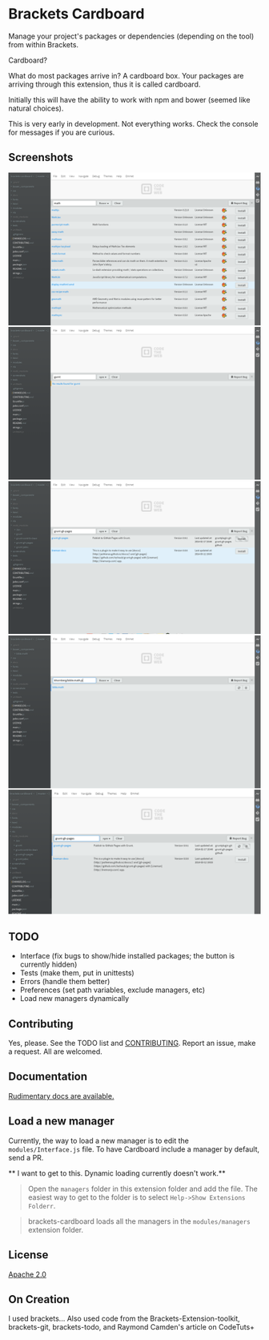 # Brackets Cardboard

Manage your project's packages or dependencies (depending on the tool) from within Brackets.

Cardboard?

What do most packages arrive in? A cardboard box. Your packages are arriving through this extension, thus it is called cardboard.

Initially this will have the ability to work with npm and bower (seemed like natural choices).

This is very early in development. Not everything works. Check the console for messages if you are curious.

## Screenshots
![Search](screenshots/search.png "Search for math on bower")
![No Results](screenshots/noresults.png "Search for gurnt on npm")
![Install](screenshots/install.png "Install action")
![Install by URI](screenshots/installuri.png "Install by URI")
![Delete](screenshots/delete.png "Delete action")


## TODO
* Interface (fix bugs to show/hide installed packages; the button is currently hidden)
* Tests (make them, put in unittests)
* Errors (handle them better)
* Preferences (set path variables, exclude managers, etc)
* Load new managers dynamically

## Contributing

Yes, please. See the TODO list and [CONTRIBUTING](CONTRIBUTING.md). Report an issue, make a request. All are welcomed.

## Documentation

[Rudimentary docs are available.](http://khornberg.github.io/brackets-cardboard)

## Load a new manager

Currently, the way to load a new manager is to edit the `modules/Interface.js` file.
To have Cardboard include a manager by default, send a PR.

** I want to get to this. Dynamic loading currently doesn't work.**

>Open the `managers` folder in this extension folder and add the file. The easiest way to get to the folder is to select `Help->Show Extensions Folderr`.

>brackets-cardboard loads all the managers in the `modules/managers` extension folder.

## License
[Apache 2.0](LICENSE)

## On Creation
I used brackets...
Also used code from the Brackets-Extension-toolkit, brackets-git, brackets-todo, and Raymond Camden's article on CodeTuts+


